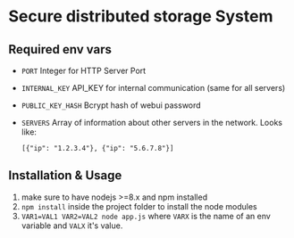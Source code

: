 # Secure distributed storage System

## Required env vars

- `PORT` Integer for HTTP Server Port
- `INTERNAL_KEY` API_KEY for internal communication (same for all servers)
- `PUBLIC_KEY_HASH` Bcrypt hash of webui password
- `SERVERS` Array of information about other servers in the network. Looks like:

    `[{"ip": "1.2.3.4"}, {"ip": "5.6.7.8"}]`

## Installation & Usage

1. make sure to have nodejs >=8.x and npm installed
2. `npm install` inside the project folder to install the node modules
3. `VAR1=VAL1 VAR2=VAL2 node app.js` where `VARX` is the name of an  env variable and `VALX` it's value.